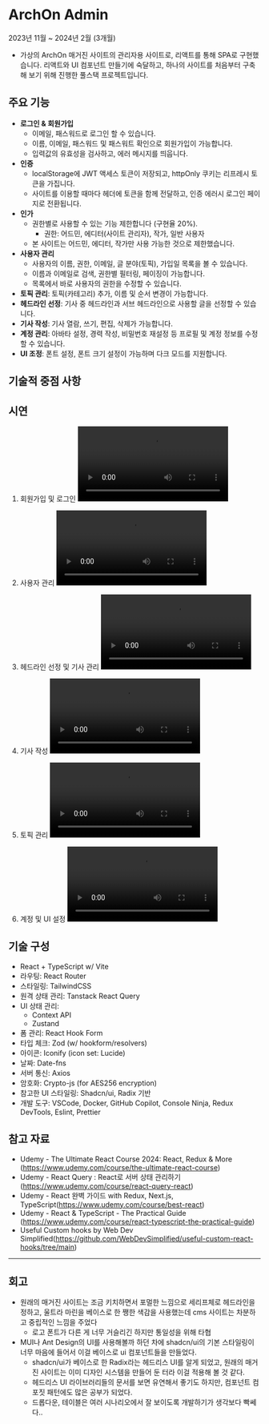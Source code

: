 # ArchOn Admin

2023년 11월 ~ 2024년 2월 (3개월)

- 가상의 ArchOn 매거진 사이트의 관리자용 사이트로, 리액트를 통해 SPA로 구현했습니다. 리액트와 UI 컴포넌트 만들기에 숙달하고, 하나의 사이트를 처음부터 구축해 보기 위해 진행한 풀스택 프로젝트입니다.

## 주요 기능

- **로그인 & 회원가입**
  - 이메일, 패스워드로 로그인 할 수 있습니다.
  - 이름, 이메일, 패스워드 및 패스워트 확인으로 회원가입이 가능합니다.
  - 입력값의 유효성을 검사하고, 에러 메시지를 띄웁니다.
- **인증**
  - localStorage에 JWT 액세스 토큰이 저장되고, httpOnly 쿠키는 리프레시 토큰을 가집니다.
  - 사이트를 이용할 때마다 헤더에 토큰을 함께 전달하고, 인증 에러시 로그인 페이지로 전환됩니다.
- **인가**
  - 권한별로 사용할 수 있는 기능 제한합니다 (구현율 20%).
    - 권한: 어드민, 에디터(사이트 관리자), 작가, 일반 사용자
  - 본 사이트는 어드민, 에디터, 작가만 사용 가능한 것으로 제한했습니다.
- **사용자 관리**
  - 사용자의 이름, 권한, 이메일, 글 분야(토픽), 가입일 목록을 볼 수 있습니다.
  - 이름과 이메일로 검색, 권한별 필터링, 페이징이 가능합니다.
  - 목록에서 바로 사용자의 권한을 수정할 수 있습니다.
- **토픽 관리**: 토픽(카테고리) 추가, 이름 및 순서 변경이 가능합니다.
- **헤드라인 선정**: 기사 중 헤드라인과 서브 헤드라인으로 사용할 글을 선정할 수 있습니다.
- **기사 작성**: 기사 열람, 쓰기, 편집, 삭제가 가능합니다.
- **계정 관리**: 아바타 설정, 경력 작성, 비밀번호 재설정 등 프로필 및 계정 정보를 수정할 수 있습니다.
- **UI 조정**: 폰트 설정, 폰트 크기 설정이 가능하며 다크 모드를 지원합니다.

## 기술적 중점 사항

## 시연
1. 회원가입 및 로그인
<video src="https://github.com/urbanscratcher/project-archon-cms/assets/17016494/170e361f-c1a2-4c92-8aac-646e02608363" controls></video>

2. 사용자 관리
<video src="https://github.com/urbanscratcher/project-archon-cms/assets/17016494/6b4e4843-6184-4eb2-abb4-fe9cb4066d1d" controls></video>

3. 헤드라인 선정 및 기사 관리
<video src="https://github.com/urbanscratcher/project-archon-cms/assets/17016494/a5c151fe-f05a-4b7d-8494-dcccac5810d0" controls></video>

4. 기사 작성
<video src="https://github.com/urbanscratcher/project-archon-cms/assets/17016494/7a1a58da-cfb3-493f-b517-9a0a941df87e" controls></video>

5. 토픽 관리
<video src="https://github.com/urbanscratcher/project-archon-cms/assets/17016494/884c6258-3b3f-41e3-afa6-eae220769a21" controls></video>

6. 계정 및 UI 설정
<video src="[https://github.com/urbanscratcher/project-archon-cms/assets/17016494/884c6258-3b3f-41e3-afa6-eae220769a21](https://github.com/urbanscratcher/project-archon-cms/assets/17016494/f1e10262-a6a0-42fd-b33c-ae3626ec3aa6)" controls></video>

## 기술 구성

- React + TypeScript w/ Vite
- 라우팅: React Router
- 스타일링: TailwindCSS
- 원격 상태 관리: Tanstack React Query
- UI 상태 관리:
  - Context API
  - Zustand
- 폼 관리: React Hook Form
- 타입 체크: Zod (w/ hookform/resolvers)
- 아이콘: Iconify (icon set: Lucide)
- 날짜: Date-fns
- 서버 통신: Axios
- 암호화: Crypto-js (for AES256 encryption)
- 참고한 UI 스타일링: Shadcn/ui, Radix 기반
- 개발 도구: VSCode, Docker, GitHub Copilot, Console Ninja, Redux DevTools, Eslint, Prettier


## 참고 자료

- Udemy - The Ultimate React Course 2024: React, Redux & More
  (https://www.udemy.com/course/the-ultimate-react-course)
- Udemy - React Query : React로 서버 상태 관리하기(https://www.udemy.com/course/react-query-react)
- Udemy -
  React 완벽 가이드 with Redux, Next.js, TypeScript(https://www.udemy.com/course/best-react)
- Udemy - React & TypeScript - The Practical Guide
  (https://www.udemy.com/course/react-typescript-the-practical-guide)
- Useful Custom hooks by Web Dev Simplified(https://github.com/WebDevSimplified/useful-custom-react-hooks/tree/main)

---

## 회고

- 원래의 매거진 사이트는 조금 키치하면서 포멀한 느낌으로 세리프체로 헤드라인을 정하고, 울트라 마린을 베이스로 한 쨍한 색감을 사용했는데 cms 사이트는 차분하고 중립적인 느낌을 주었다
  - 로고 폰트가 다른 게 너무 거슬리긴 하지만 통일성을 위해 타협
- MUI나 Ant Design의 UI를 사용해볼까 하던 차에 shadcn/ui의 기본 스타일링이 너무 마음에 들어서 이걸 베이스로 ui 컴포넌트들을 만들었다.
  - shadcn/ui가 베이스로 한 Radix라는 헤드리스 UI를 알게 되었고, 원래의 매거진 사이트는 이미 디자인 시스템을 만들어 둔 터라 이걸 적용해 볼 것 같다.
  - 헤드리스 UI 라이브러리들의 문서를 보면 유연해서 좋기도 하지만, 컴포넌트 컴포짓 패턴에도 많은 공부가 되었다.
  - 드롭다운, 테이블은 여러 시나리오에서 잘 보이도록 개발하기가 생각보다 빡쎄다..

